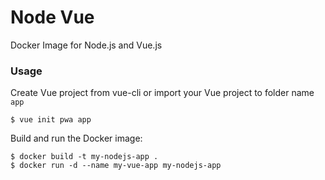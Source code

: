 # Node Vue
Docker Image for Node.js and Vue.js

### Usage
Create Vue project from vue-cli or import your Vue project to folder name `app`
```
$ vue init pwa app
```

Build and run the Docker image:
```
$ docker build -t my-nodejs-app .
$ docker run -d --name my-vue-app my-nodejs-app
```
